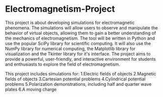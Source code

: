 # Electromagnetism-Project
This project is about developing simulations for electromagnetic phenomena. The simulations will allow users to observe and manipulate the behavior of virtual objects, allowing them to gain a better understanding of the mechanics of electromagnetism. The tool will be written in Python and use the popular SciPy library for scientific computing. It will also use the NumPy library for numerical computing, the Matplotlib library for visualization and the Tkinter library for it's interface. The project aims to provide a powerful, user-friendly, and interactive environment for students and enthusiasts to explore the field of electromagnetism.


This project includes simulations for:
1.Electric fields of objects
2.Magnetic fields of objects
3.Cartesian potential problems
4.Cylindrical potential problems
5.Polarization demonstrations, including half and quarter wave plates
6.A moving charge
